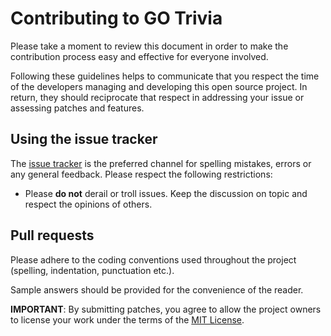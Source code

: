 # Contributing to GO Trivia

Please take a moment to review this document in order to make the contribution
process easy and effective for everyone involved.

Following these guidelines helps to communicate that you respect the time of
the developers managing and developing this open source project. In return,
they should reciprocate that respect in addressing your issue or assessing
patches and features.


## Using the issue tracker

The [issue tracker](https://github.com/simonfl3tcher/go-trivia/issues) is
the preferred channel for spelling mistakes, errors or any general feedback. Please respect the following restrictions:

* Please **do not** derail or troll issues. Keep the discussion on topic and respect the opinions of others.

<a name="pull-requests"></a>
## Pull requests

Please adhere to the coding conventions used throughout the project (spelling, indentation, punctuation etc.).

Sample answers should be provided for the convenience of the reader.

**IMPORTANT**: By submitting patches, you agree to allow the project owners to license your work under the terms of the [MIT License](LICENSE.md).
